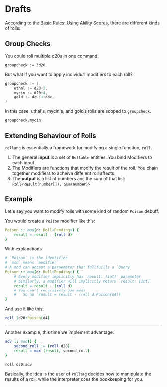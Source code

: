 # Drafts

According to the [Basic Rules: Using Ability Scores](https://www.dndbeyond.com/sources/basic-rules/using-ability-scores),
there are different kinds of rolls:

## Group Checks

You could roll multiple d20s in one command.

```
groupcheck := 3d20
```

But what if you want to apply individual modifiers to each roll?

```go
groupcheck := (
    uthal := d20+2,
    mycin := d20+4,
    gold := d20+3:adv,
)
```

In this case, uthal's, mycin's, and gold's rolls are scoped to `groupcheck`.

```F#
groupcheck.mycin
```

## Extending Behaviour of Rolls


`rollang` is essentially a framework for modifying a single function, `roll`.

1. The general **input** is a set of `Rollable` entities. You bind Modifiers to each input
2. The Modifiers are functions that modify the result of the roll. You chain together modifiers to acheive different roll affects
2. The **output** is a list of numbers and the sum of that list: `Roll<Result(number[]), Sum(number)>`


## Example

Let's say you want to modify rolls with some kind of random `Poison` debuff.

You would create a `Poison` modifier like this:

```nim
Poison :: mod(d: Roll<Pending>) {
    result = result - (roll d)
}
```

With explanations

```nim
# `Poison` is the identifier
# `mod` means `modifier`
# A mod can accept a paraemeter that fullfuills a `Query`
Poison :: mod(d: Roll<Pending>) {
    # Every modifier implicitly has `result: [int]` parameter
    # Similarly, a modifier will implicitly return `result: [int]`
    result = result - (roll d)
    # You can't recursively use mods
    #   So no `result = result - (roll d:Poison(d4))
}
```

And use it like this:

```nim
roll 1d20:Poison(d4)
```

---

Another example, this time we implement advantage:

```nim
adv :: mod() {
    second_roll := (roll d20)
    result = max (result, second_roll)
}
```

```ts
roll d20:adv
```

Basically, the idea is the user of `rollang` decides how to manipulate the results of a roll, while the interpreter does the bookkeeping for you.